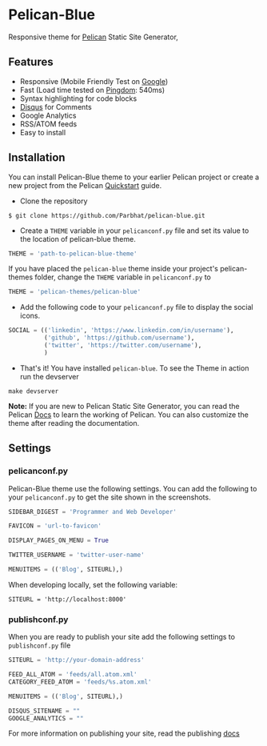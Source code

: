 # Pelican-Blue

Responsive theme for [Pelican](http://blog.getpelican.com/) Static Site Generator, 


## Features

* Responsive (Mobile Friendly Test on [Google](https://www.google.com/webmasters/tools/mobile-friendly/?url=https%3A%2F%2Fparbhatpuri.com%2F))
* Fast (Load time tested on [Pingdom](http://tools.pingdom.com/fpt/#!/bT0Pry/https://parbhatpuri.com/): 540ms)
* Syntax highlighting for code blocks
* [Disqus](https://disqus.com/) for Comments
* Google Analytics
* RSS/ATOM feeds
* Easy to install

## Installation

You can install Pelican-Blue theme to your earlier Pelican project or create a new project from the Pelican [Quickstart](http://docs.getpelican.com/en/3.6.3/quickstart.html) guide.

* Clone the repository

```
$ git clone https://github.com/Parbhat/pelican-blue.git
```

* Create a `THEME` variable in your `pelicanconf.py` file and set its value to the location of pelican-blue theme.

```python
THEME = 'path-to-pelican-blue-theme'
```

If you have placed the `pelican-blue` theme inside your project's pelican-themes folder, change the `THEME` variable in `pelicanconf.py` to

```python
THEME = 'pelican-themes/pelican-blue'
```

* Add the following code to your `pelicanconf.py` file to display the social icons.

```python
SOCIAL = (('linkedin', 'https://www.linkedin.com/in/username'),
          ('github', 'https://github.com/username'),
          ('twitter', 'https://twitter.com/username'),
          )
```

* That's it! You have installed `pelican-blue`. To see the Theme in action run the devserver

```
make devserver
```

**Note:** If you are new to Pelican Static Site Generator, you can read the Pelican [Docs](http://docs.getpelican.com/en/3.6.3/) to learn the working of Pelican. You can also customize the theme after reading the documentation.

## Settings

### pelicanconf.py

Pelican-Blue theme use the following settings. You can add the following to your `pelicanconf.py` to get the site shown in the screenshots.

```python
SIDEBAR_DIGEST = 'Programmer and Web Developer'

FAVICON = 'url-to-favicon'

DISPLAY_PAGES_ON_MENU = True

TWITTER_USERNAME = 'twitter-user-name'

MENUITEMS = (('Blog', SITEURL),)
```

When developing locally, set the following variable:
```
SITEURL = 'http://localhost:8000'
```

### publishconf.py

When you are ready to publish your site add the following settings to `publishconf.py` file

```python
SITEURL = 'http://your-domain-address'

FEED_ALL_ATOM = 'feeds/all.atom.xml'
CATEGORY_FEED_ATOM = 'feeds/%s.atom.xml'

MENUITEMS = (('Blog', SITEURL),)

DISQUS_SITENAME = ""
GOOGLE_ANALYTICS = ""
```

For more information on publishing your site, read the publishing [docs](http://docs.getpelican.com/en/3.6.3/publish.html)
